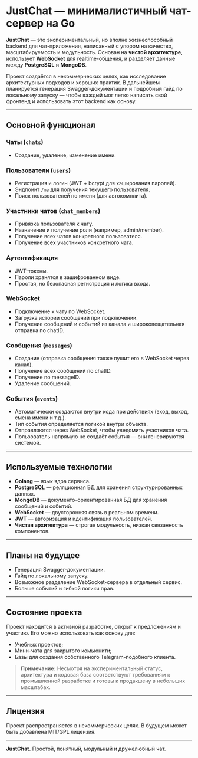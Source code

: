 # JustChat — минималистичный чат-сервер на Go

**JustChat** — это экспериментальный, но вполне жизнеспособный backend для чат-приложения, написанный с упором на качество, масштабируемость и модульность. Основан на **чистой архитектуре**, использует **WebSocket** для realtime-общения, и разделяет данные между **PostgreSQL** и **MongoDB**. 

Проект создаётся в некоммерческих целях, как исследование архитектурных подходов и хороших практик. В дальнейшем планируется генерация Swagger-документации и подробный гайд по локальному запуску — чтобы каждый мог легко написать свой фронтенд и использовать этот backend как основу.

---

## Основной функционал

### Чаты (`chats`)
- Создание, удаление, изменение имени.

### Пользователи (`users`)
- Регистрация и логин (JWT + bcrypt для хэширования паролей).
- Эндпоинт `/me` для получения текущего пользователя.
- Поиск пользователей по имени (для автокомплита).

### Участники чатов (`chat_members`)
- Привязка пользователя к чату.
- Назначение и получение роли (например, admin/member).
- Получение всех чатов конкретного пользователя.
- Получение всех участников конкретного чата.

### Аутентификация
- JWT-токены.
- Пароли хранятся в зашифрованном виде.
- Простая, но безопасная регистрация и логика входа.

### WebSocket
- Подключение к чату по WebSocket.
- Загрузка истории сообщений при подключении.
- Получение сообщений и событий из канала и широковещательная отправка по chatID.

### Сообщения (`messages`)
- Создание (отправка сообщения также пушит его в WebSocket через канал).
- Получение всех сообщений по chatID.
- Получение по messageID.
- Удаление сообщений.

### События (`events`)
- Автоматически создаются внутри кода при действиях (вход, выход, смена имени и т.д.).
- Тип события определяется логикой внутри объекта.
- Отправляются через WebSocket, чтобы уведомить участников чата.
- Пользователь напрямую не создаёт события — они генерируются системой.

---

## Используемые технологии

- **Golang** — язык ядра сервиса.
- **PostgreSQL** — реляционная БД для хранения структурированных данных.
- **MongoDB** — документо-ориентированная БД для хранения сообщений и событий.
- **WebSocket** — двусторонняя связь в реальном времени.
- **JWT** — авторизация и идентификация пользователей.
- **Чистая архитектура** — строгая модульность, низкая связанность компонентов.

---

## Планы на будущее

- Генерация Swagger-документации.
- Гайд по локальному запуску.
- Возможное разделение WebSocket-сервера в отдельный сервис.
- Больше событий и гибкой логики прав.

---

## Состояние проекта

Проект находится в активной разработке, открыт к предложениям и участию. Его можно использовать как основу для:

- Учебных проектов;
- Мини-чата для закрытого комьюнити;
- Базы для создания собственного Telegram-подобного клиента.

> **Примечание:** Несмотря на экспериментальный статус, архитектура и кодовая база соответствуют требованиям к промышленной разработке и готовы к продакшену в небольших масштабах.

---

## Лицензия

Проект распространяется в некоммерческих целях. В будущем может быть добавлена MIT/GPL лицензия.

---

**JustChat.** Простой, понятный, модульный и дружелюбный чат.

